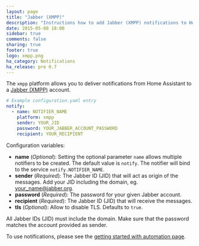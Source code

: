 ```yaml
---
layout: page
title: "Jabber (XMPP)"
description: "Instructions how to add Jabber (XMPP) notifications to Home Assistant."
date: 2015-05-08 18:00
sidebar: true
comments: false
sharing: true
footer: true
logo: xmpp.png
ha_category: Notifications
ha_release: pre 0.7
---
```



The `xmpp` platform allows you to deliver notifications from Home Assistant to a [Jabber (XMPP)](http://xmpp.org) account.

```yaml
# Example configuration.yaml entry
notify:
  - name: NOTIFIER_NAME
    platform: xmpp
    sender: YOUR_JID
    password: YOUR_JABBER_ACCOUNT_PASSWORD
    recipient: YOUR_RECIPIENT
```

Configuration variables:

- **name** (*Optional*): Setting the optional parameter `name` allows multiple notifiers to be created. The default value is `notify`. The notifier will bind to the service `notify.NOTIFIER_NAME`.
- **sender** (*Required*): The Jabber ID (JID) that will act as origin of the messages. Add your JID including the domain, eg. your_name@jabber.org.
- **password** (*Required*): The password for your given Jabber account.
- **recipient** (*Required*): The Jabber ID (JID) that will receive the messages.
- **tls** (*Optional*): Allow to disable TLS. Defaults to `true`.

All Jabber IDs (JID) must include the domain. Make sure that the password matches the account provided as sender.

To use notifications, please see the [getting started with automation page](/getting-started/automation/).
